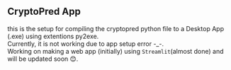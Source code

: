 <h2>
CryptoPred App
</h2>

<p>
this is the setup for compiling the cryptopred python file to a Desktop App (.exe) using extentions py2exe. <br>
Currently, it is not working due to app setup error -_-.<br>
  Working on making a web app (initially) using <code>Streamlit</code>(almost done) and will be updated soon 😊.

</P>
